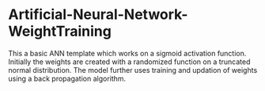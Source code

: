 # Artificial-Neural-Network-WeightTraining
This a basic ANN template which works on a sigmoid activation function. Initially the weights are created with a randomized function on a truncated normal distribution. The model further uses training and updation of weights using a back propagation algorithm.
